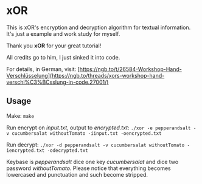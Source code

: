# xOR
This is xOR's encryption and decryption algorithm for textual information.
It's just a example and work study for myself.

Thank you **xOR** for your great tutorial!

All credits go to him, I just sinked it into code.

For details, in German, visit:
[https://ngb.to/t/26584-Workshop-Hand-Verschlüsselung](https://ngb.to/threads/xors-workshop-hand-verschl%C3%BCsslung-in-code.27001/)

## Usage

Make: `make`

Run encrypt on *input.txt*, output to *encrypted.txt*:
`./xor -e pepperandsalt -v cucumbersalat withoutTomato -iinput.txt -oencrypted.txt`


Run decrypt:
`./xor -d pepperandsalt -v cucumbersalat withoutTomato -iencrypted.txt -odecrypted.txt`


Keybase is *pepperandsalt* dice one key *cucumbersalat* and dice two password *withoutTomato*.
Please notice that everything becomes lowercased and punctuation and such become stripped.
